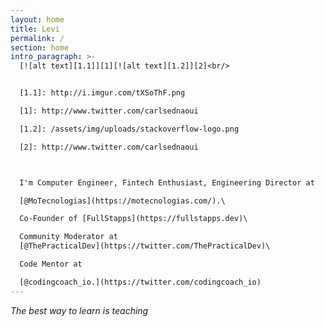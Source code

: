 ```yaml
---
layout: home
title: Levi
permalink: /
section: home
intro_paragraph: >-
  [![alt text][1.1]][1][![alt text][1.2]][2]<br/>


  [1.1]: http://i.imgur.com/tXSoThF.png

  [1]: http://www.twitter.com/carlsednaoui

  [1.2]: /assets/img/uploads/stackoverflow-logo.png

  [2]: http://www.twitter.com/carlsednaoui



  I'm Computer Engineer, Fintech Enthusiast, Engineering Director at 

  [@MoTecnologias](https://motecnologias.com/).\

  Co-Founder of [FullStapps](https://fullstapps.dev)\

  Community Moderator at
  [@ThePracticalDev](https://twitter.com/ThePracticalDev)\

  Code Mentor at 

  [@codingcoach_io.](https://twitter.com/codingcoach_io)
---
```

_The best way to learn is teaching_ 

<a href="https://stackoverflow.com/"><i class="fa fa-stack-overflow"> </i></a>
